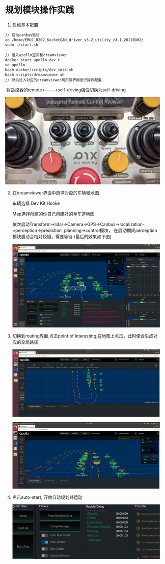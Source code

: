 # 规划模块操作实践

1. 启动基本配置

```
// 启动canbus驱动
cd /home/EMUC_B202_SocketCAN_driver_v3.2_utility_v3.1_20210302/
sudo ./start.sh

// 进入apollo空间和dreamviewer
docker start apollo_dev_t
cd apollo
bash docker/scripts/dev_into.sh
bash scripts/dreamviewer.sh
// 然后进入对应的dreamviewer网页端界面进行操作配置
```

​	将遥控器的remote<---->self-driving档位切换为self-driving

![39699f6866a11d24e8018ee87d451cb](规划模块操作实践.assets/39699f6866a11d24e8018ee87d451cb.jpg)

2. 在dreamviewer界面中选择对应的车辆和地图.

   车辆选择 Dev Kit Hooke

   Map选择创建的你自己创建好的单车道地图

   依次启动Transform->lidar->Camera->GPS->Canbus->localization->perception->prediction, planning->control模块， 在启动期间perception模块启动会相对较慢，需要等待.(最后的效果如下图)

   ![1656219047(1)](规划模块操作实践.assets/1656219047(1).png)

3. 切换到routing界面,点击point of interesting,在地图上点击，此时便会生成对应的全局路径

   ![1656219281(1)](规划模块操作实践.assets/1656219281(1).png)

   ![1656219222(1)](规划模块操作实践.assets/1656219222(1).png)

4. 点击auto-start, 开始自动规划并运动

   <img src="规划模块操作实践.assets/Screenshot 2022-06-26 112911-16562193987133.png" style="zoom: 80%;" />
